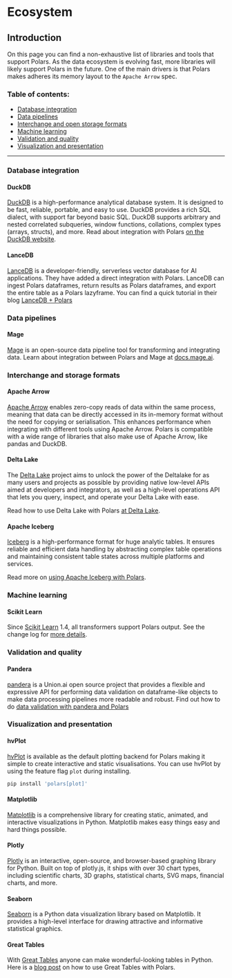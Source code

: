 # Ecosystem

## Introduction

On this page you can find a non-exhaustive list of libraries and tools that support Polars. As the data ecosystem is evolving fast, more libraries will likely support Polars in the future. One of the main drivers is that Polars makes adheres its memory layout to the `Apache Arrow` spec.

### Table of contents:

- [Database integration](#database-integration)
- [Data pipelines](#data-pipelines)
- [Interchange and open storage formats](#interchange-and-storage-formats)
- [Machine learning](#machine-learning)
- [Validation and quality](#validation-and-quality)
- [Visualization and presentation](#visualization-and-presentation)

---

### Database integration

#### DuckDB

[DuckDB](https://duckdb.org) is a high-performance analytical database system. It is designed to be fast, reliable, portable, and easy to use. DuckDB provides a rich SQL dialect, with support far beyond basic SQL. DuckDB supports arbitrary and nested correlated subqueries, window functions, collations, complex types (arrays, structs), and more. Read about integration with Polars [on the DuckDB website](https://duckdb.org/docs/guides/python/polars).

#### LanceDB

[LanceDB](https://lancedb.com/) is a developer-friendly, serverless vector database for AI applications. They have added a direct integration with Polars. LanceDB can ingest Polars dataframes, return results as Polars dataframes, and export the entire table as a Polars lazyframe. You can find a quick tutorial in their blog [LanceDB + Polars](https://blog.lancedb.com/lancedb-polars-2d5eb32a8aa3)

### Data pipelines

#### Mage

[Mage](https://www.mage.ai) is an open-source data pipeline tool for transforming and integrating data. Learn about integration between Polars and Mage at [docs.mage.ai](https://docs.mage.ai/integrations/polars).

### Interchange and storage formats

#### Apache Arrow

[Apache Arrow](https://arrow.apache.org/) enables zero-copy reads of data within the same process, meaning that data can be directly accessed in its in-memory format without the need for copying or serialisation. This enhances performance when integrating with different tools using Apache Arrow. Polars is compatible with a wide range of libraries that also make use of Apache Arrow, like pandas and DuckDB.

#### Delta Lake

The [Delta Lake](https://github.com/delta-io/delta-rs) project aims to unlock the power of the Deltalake for as many users and projects as possible by providing native low-level APIs aimed at developers and integrators, as well as a high-level operations API that lets you query, inspect, and operate your Delta Lake with ease.

Read how to use Delta Lake with Polars [at Delta Lake](https://delta-io.github.io/delta-rs/integrations/delta-lake-polars/#reading-a-delta-lake-table-with-polars).

#### Apache Iceberg

[Iceberg](https://iceberg.apache.org/) is a high-performance format for huge analytic tables. It ensures reliable and efficient data handling by abstracting complex table operations and maintaining consistent table states across multiple platforms and services.

Read more on [using Apache Iceberg with Polars](https://tabular.io/apache-iceberg-cookbook/pyiceberg-polars/).

### Machine learning

#### Scikit Learn

Since [Scikit Learn](https://scikit-learn.org/stable/) 1.4, all transformers support Polars output. See the change log for [more details](https://scikit-learn.org/dev/whats_new/v1.4.html#changes-impacting-all-modules).

### Validation and quality

#### Pandera

[pandera](https://pandera.readthedocs.io/en/stable/) is a Union.ai open source project that provides a flexible and expressive API for performing data validation on dataframe-like objects to make data processing pipelines more readable and robust. Find out how to do [data validation with pandera and Polars](https://pandera.readthedocs.io/en/stable/polars.html)

### Visualization and presentation

#### hvPlot

[hvPlot](https://hvplot.holoviz.org/) is available as the default plotting backend for Polars making it simple to create interactive and static visualisations. You can use hvPlot by using the feature flag `plot` during installing.

```python
pip install 'polars[plot]'
```

#### Matplotlib

[Matplotlib](https://matplotlib.org/) is a comprehensive library for creating static, animated, and interactive visualizations in Python. Matplotlib makes easy things easy and hard things possible.

#### Plotly

[Plotly](https://plotly.com/python/) is an interactive, open-source, and browser-based graphing library for Python. Built on top of plotly.js, it ships with over 30 chart types, including scientific charts, 3D graphs, statistical charts, SVG maps, financial charts, and more.

#### Seaborn

[Seaborn](https://seaborn.pydata.org/) is a Python data visualization library based on Matplotlib. It provides a high-level interface for drawing attractive and informative statistical graphics.

#### Great Tables

With [Great Tables](https://posit-dev.github.io/great-tables/articles/intro.html) anyone can make wonderful-looking tables in Python. Here is a [blog post](https://posit-dev.github.io/great-tables/blog/polars-styling/) on how to use Great Tables with Polars.
